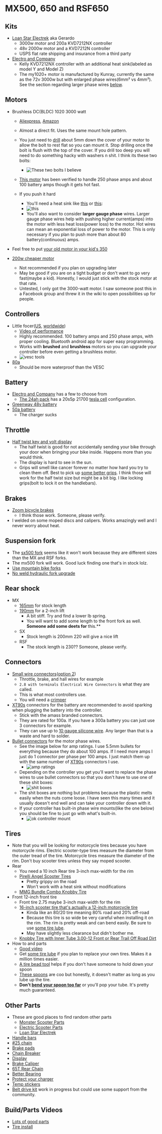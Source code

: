# MX500, 650 and RSF650

## Kits

* [Loan Star Electrek](https://www.lonestarelectrek.com/?from=githubwiki) aka Gerardo
  * 3000w motor and 200a KVD7212NX controller
  * 48v 2000w motor and a KVD7212N controller
  * USPS flat rate shipping and insurance from a third party
* [Electro and Company](https://www.electroandcompany.com/buy-kits)
  * Kelly KVD7212NX controller with an additional heat sink(labeled as model Y and Model Z)
  * The my1020+ motor is manufactured by Kunray, currently the same as the 72v 3000w but with enlarged phase wires(6mm² vs 4mm²). See the section regarding larger phase wires [below](#Motors).

## Motors

* Brushless DC(BLDC) 1020 3000 watt
  * [Aliexpress](https://www.aliexpress.com/item/4000250072388.html?spm=a2g0o.order_list.0.0.21ef1802ozHCez), [Amazon](https://www.amazon.com/gp/product/B09GP415RF/ref=ppx_yo_dt_b_asin_title_o07_s00?ie=UTF8&psc=1)
  * Almost a direct fit.  Uses the same mount hole pattern.
  * You just need to [drill](https://youtu.be/XgSiyZUIN8M) about 5mm down the cover of your motor to allow the bolt to rest flat so you can mount it.  Stop drilling once the bolt is flush with the top of the cover.  If you drill too deep you will need to do something hacky with washers n shit.  I think its these two bolts:
    * ![These two bolts I believe](./images/1020Motor.jpeg)

  * [This motor](https://www.aliexpress.com/item/4000250072388.html?spm=a2g0o.order_list.0.0.21ef1802ozHCez) has been verified to handle 250 phase amps and about 100 battery amps though it gets hot fast.  
  * If you push it hard
    * You'll need a heat sink like [this](http://www.pwmall.com/p-210643-50_126-delavan_heat_sink_fits_all_4_diameter_delavan_motors_7870_7970_7871_7971_fb_series) or [this](https://www.ebay.com/itm/223589500478?mkcid=16&mkevt=1&mkrid=711-127632-2357-0&ssspo=breea_81QKq&sssrc=2349624&ssuid=NRTq2ee0QjC&var=&widget_ver=artemis&media=COPY):
    * ![this](images/heatsink.jpeg)
    * You'll also want to consider **larger gauge phase** wires.  Larger gauge phase wires help with pushing higher current(amps) into the motor with less heat loss(power loss) to the motor.  Hot wires can mean an exponential loss of power to the motor. This is only necessary if you plan to push more than about 80 battery(continuous) amps.

* Feel free to put [your old motor in your kid's 350](./350s.md#motor-upgrade)
* [200w cheaper motor](https://www.ebay.com/itm/VEVOR-48V-2000W-Brushless-Motor-Kit-with-Controller-Grip-Key-and-3-Speed-Shifter-/164981974940?mkcid=16&mkevt=1&_trksid=p2349624.m46890.l49286&mkrid=711-127632-2357-0&fbclid=IwAR1J5tH9lsmVjn5XcH6IyUKNE7UxO0cZbumSi2MqMLtC1J5cWQFaJ1VKYP0)
  * Not recommended if you plan on upgrading later
  * May be good if you are on a tight budget or don't want to go very fast(maybe a kid). Honestly, I would just stick with the stock motor at that rate.
  * Untested, I only got the 3000-watt motor.  I saw someone post this in a Facebook group and threw it in the wiki to open possibilities up for people.  
  
## Controllers

* Little focer([US](https://www.makerspev.com/products/little-focer-rev3-standard?fromB=yes), [worldwide](https://customwheel.shop/high-voltage-esc-motor-speed-controllers/little-focer-v3-esc-84v-20s?fromB=yes))
  * [Video of performance](https://youtu.be/tXv10vMjH2o)
  * Highly recommended.  100 battery amps and 250 phase amps, with proper cooling.  Bluetooth android app for super easy programming.
  * Works with **brushed** and **brushless** motors so you can upgrade your controller before even getting a brushless motor.
  * ![vesc tools](./images/vescUI.jpeg)  
* [80a](https://www.amazon.com/gp/product/B09FHHZ9VM/ref=ppx_yo_dt_b_asin_title_o02_s02?ie=UTF8&psc=1)
  * Should be more waterproof than the VESC

## Battery

* [Electro and Company](https://www.electroandcompany.com/batteries) has a few to choose from
  * [The 24ah pack](https://www.electroandcompany.com/product-page/72v-24ah-li-ion-battery) has a 20s5p 21700 [tesla cell](https://www.batemo.de/products/batemo-cell-library/tesla-model-3/) configuration.
* [Greenway 48v battery](https://www.ebay.com/itm/255278257722)
* [50a battery](https://www.amazon.com/gp/product/B07V9LFNZK/ref=ppx_yo_dt_b_asin_title_o09_s00?ie=UTF8&th=1)
  * The charger sucks

## Throttle

* [Half twist key and volt display](https://www.amazon.com/gp/product/B08QF3MRHB/ref=ppx_yo_dt_b_search_asin_title?ie=UTF8&psc=1)
  * The half twist is good for not accidentally sending your bike through your door when bringing your bike inside.  Happens more than you would think.
  * The display is hard to see in the sun.
  * Grips will smell like cancer forever no matter how hard you try to clean them off.  Best to pick up [some better grips](https://www.amazon.com/gp/product/B08L4TGXGB/ref=ppx_yo_dt_b_search_asin_title?ie=UTF8&psc=1).  I think those will work for the half twist size but might be a bit big.  I like locking grips(bolt to lock it on the handlebars).

## Brakes

* [Zoom bicycle brakes](https://www.amazon.com/Zoom-Shenzhen-Hydraulic-Brakes-Mountain/dp/B081XN2KJL/ref=sr_1_3?crid=SH58WS6BQGRH&keywords=zoom+brakes&qid=1645588479&s=sporting-goods&sprefix=zoom+brakes%2Csporting%2C137&sr=1-3)
  * I think those work.  Someone, please verify.
* I welded on some moped discs and calipers.  Works amazingly well and I never worry about heat.  

## Suspension fork

* The [sx500 fork](https://razor.com/products/replacement-parts/shop-by-product/electric-scooter-parts/sx500-front-fork/) seems like it won't work because they are different sizes than the MX and RSF forks.  
* The mx500 fork will work.  Good luck finding one that's in stock lolz.
* [Use mountain bike forks](mountainBikeForks.md)
* [No weld hydraulic fork upgrade](https://youtu.be/FWi3pJXr8CI)

## Rear shock

* MX
  * [165mm](https://www.amazon.com/gp/product/B00FLTZ2ZS/ref=ppx_yo_dt_b_search_asin_title?ie=UTF8&psc=1) for stock length
  * [190mm](https://www.amazon.com/gp/product/B07D1X18JH/ref=ppx_yo_dt_b_search_asin_title?ie=UTF8&psc=1) for a 2-inch lift
    * A bit stiff.  Try and find a lower lb spring.
    * You will want to add some length to the front fork as well.  **Someone add some deets for** this.**
  * SX
    * Stock length is 200mm 220 will give a nice lift
  * RSF
    * The stock length is 230?? Someone, please verify.

## Connectors

* [Small wire connectors](https://www.amazon.com/Swpeet-Automotive-Electrical-Connectors-Motorcycle/dp/B07DL6WRLP/ref=sr_1_6?crid=YVCEOCRL8ERG&keywords=2.8+with+terminals+Electrical+Wire+Connectors&qid=1645586926&sprefix=2.8+with+terminals+electrical+wire+connectors%2Caps%2C211&sr=8-6)([option 2](https://www.amazon.com/gp/product/B07BJGVJRG/ref=ppx_yo_dt_b_search_asin_title?ie=UTF8&psc=1))
  * Throttle, brake, and hall wires for example
  * `2.8 with terminals Electrical Wire Connectors` is what they are called.
  * This is what most controllers use.
  * You will need a [crimper](https://www.amazon.com/gp/product/B01N1RFZZ4/ref=ppx_yo_dt_b_search_asin_title?ie=UTF8&psc=1)
* [XT90s](https://amzn.to/3BKHLG8) connectors for the battery are recommended to avoid sparking when plugging the battery into the controller.
  * Stick with the amass branded connectors.
  * They are rated for 100a.  If you have a 300a battery you can just use 3 connectors for example.
  * They can use up to [10 gauge silicone wire](https://amzn.to/3vbVEfs).  Any larger than that is a waste and hard to solder.
* [Bullet connectors](https://www.amazon.com/Generic-5-5mm-Gold-Bullet-Connector/dp/B01MRXLVRD/ref=sr_1_4?keywords=5.5mm+bullet+connector&qid=1645583504&sprefix=5.5mm+bull%2Caps%2C221&sr=8-4) for the motor phase wires.
  * See the image below for amp ratings.  I use 5.5mm bullets for everything because they do about 100 amps.  If I need more amps I just do 1 connector per phase per 100 amps.  I just match them up with the same number of [XT90s](https://amzn.to/3BKHLG8) connectors I use.  
    * ![amp ratings](./images/bullets.jpeg)
  * Depending on the controller you get you'll want to replace the phase wires to use bullet connectors so that you don't have to use one of these shit boxes:
    * ![shit boxes](./images/shitBox.jpeg)
  * The shit boxes are nothing but problems because the plastic melts easily when the nuts come loose.  I have seen this many times and it usually doesn't end well and can take your controller down with it.
  * If your controller has built-in phase wire mounts(like the one below) you should be fine to just go with what's built-in.
    * ![ok controller mount](./images/kelly.png)

## Tires

* Note that you will be looking for motorcycle tires because you have motorcycle rims.  Electric scooter-type tires measure the diameter from the outer tread of the tire.  Motorcycle tires measure the diameter of the rim.  Don't buy scooter tires unless they say moped scooter.
* Rear
  * You need a 10 inch
Rear tire 3-inch max-width for the rim
  * [Pirelli Angel Scooter Tires](https://www.revzilla.com/motorcycle/pirelli-angel-scooter-tires)
    * Pretty grippy on the road
    * Won't work with a heat sink without modifications
  * [MMG Bundle Combo Knobby Tire](https://www.amazon.com/gp/product/B010TLKLLW/ref=ppx_yo_dt_b_asin_title_o00_s01?ie=UTF8&psc=1)
* Front
12-inch front tire
  * Front tire 2.75 maybe 3-inch max-width for the rim
  * [16-inch scooter tire that's actually a 12-inch motorcycle tire](https://cart.electricscooterparts.com/16x3-0-all-terrain-tread-electric-street-scooter-tire)
    * Kinda like an 80/20 tire meaning 80% road and 20% off-road
    * Because this tire is so wide be very careful when installing it on the rim.  The rim is pretty weak and can bend easily.  Be sure to use [some tire lube](https://www.amazon.com/gp/product/B01H6HMPRK/ref=ppx_yo_dt_b_search_asin_title?ie=UTF8&psc=1).
    * May have slightly less clearance but didn't bother me.
  * [Knobby Tire with Inner Tube 3.00-12 Front or Rear Trail Off Road Dirt](https://www.amazon.com/gp/product/B010TM2AYM/ref=ppx_yo_dt_b_asin_title_o08_s00?ie=UTF8&psc=1)
* How to and parts
  * [Good video](https://youtu.be/ToeaB1SpH2s)
  * Get [some tire lube](https://www.amazon.com/gp/product/B01H6HMPRK/ref=ppx_yo_dt_b_search_asin_title?ie=UTF8&psc=1) if you plan to replace your own tires.  Makes it a million times easier.
  * [A tire bead tool](https://www.amazon.com/gp/product/B00O8RWF5Y/ref=ppx_yo_dt_b_search_asin_title?ie=UTF8&psc=1) helps if you don't have someone to hold down your spoon
  * [These spoons](https://www.amazon.com/gp/product/B000QG0AKI/ref=ppx_yo_dt_b_search_asin_title?ie=UTF8&psc=1) are coo but honestly, it doesn't matter as long as you lube up the tire.
  * **Don't [bend your spoon too far](https://youtu.be/ToeaB1SpH2s?t=187)** or you'll pop your tube.  It's pretty much guaranteed.

## Other Parts

* These are good places to find random other parts
  * [Monster Scooter Parts](https://www.monsterscooterparts.com/)
  * [Electric Scooter Parts](https://electricscooterparts.com/index.html)
  * [Loan Star Electrek](https://www.lonestarelectrek.com/?from=githubwiki)
* [Handle bars](https://www.amazon.com/gp/product/B001FEJAE2/ref=ppx_yo_dt_b_asin_title_o03_s00?ie=UTF8&th=1)
* [#25 chain](https://www.amazon.com/gp/product/B018H9ZAD2/ref=ppx_yo_dt_b_asin_title_o01_s00?ie=UTF8&th=1)
* [Brake pads](https://www.amazon.com/gp/product/B08PQLYMNQ/ref=ppx_yo_dt_b_asin_title_o02_s00?ie=UTF8&psc=1)
* [Chain Breaker](https://www.amazon.com/gp/product/B083K6KFC3/ref=ppx_yo_dt_b_asin_title_o02_s01?ie=UTF8&psc=1)
* [Display](https://www.amazon.com/gp/product/B01HL0B5AU/ref=ppx_yo_dt_b_asin_title_o03_s00?ie=UTF8&psc=1)
* [Brake Caliper](https://www.amazon.com/gp/product/B015LLROWY/ref=ppx_yo_dt_b_asin_title_o07_s00?ie=UTF8&psc=1)
* [65T Rear Chain](https://www.amazon.com/gp/product/B07YWRB51F/ref=ppx_yo_dt_b_asin_title_o09_s00?ie=UTF8&psc=1)
* [Better Bearing](https://www.amazon.com/gp/product/B07GVNDQT6/ref=ppx_yo_dt_b_asin_title_o05_s00?ie=UTF8&psc=1)
* [Protect your charger](https://www.amazon.com/gp/product/B000XU5MEG/ref=ppx_yo_dt_b_asin_title_o08_s00?ie=UTF8&th=1)
* [Temp stickers](https://www.amazon.com/dp/B01FVOQL84/ref=cm_sw_r_cp_api_i_9AQ6505BPWQ8S4DHR5G0?_encoding=UTF8&psc=1)
* [Belt drive kit](http://beltsNshit.com?from=gitwikiotherparts) work in progress but could use some support from the community.

## Build/Parts Videos

* [Lots of good parts](https://www.youtube.com/watch?v=yO52TyPi6_g)
* [Tire install](https://youtu.be/ToeaB1SpH2s)
